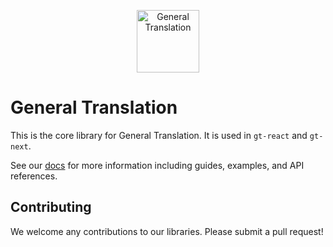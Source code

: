 <p align="center">
  <a href="https://generaltranslation.com" target="_blank">
    <img src="https://generaltranslation.com/gt-logo-light.svg" alt="General Translation" width="100" height="100">
  </a>
</p>

# General Translation

This is the core library for General Translation. It is used in `gt-react` and `gt-next`.

See our [docs](https://generaltranslation.com/docs) for more information including guides, examples, and API references.

## Contributing

We welcome any contributions to our libraries. Please submit a pull request!
